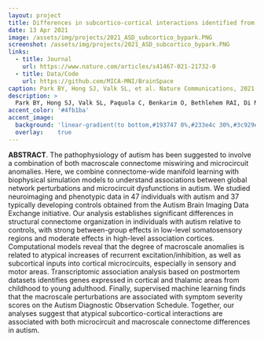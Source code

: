 ```yaml
---
layout: project
title: Differences in subcortico-cortical interactions identified from connectome and microcircuit models in autism
date: 13 Apr 2021
image: /assets/img/projects/2021_ASD_subcortico_bypark.PNG
screenshot: /assets/img/projects/2021_ASD_subcortico_bypark.PNG
links:
  - title: Journal
    url: https://www.nature.com/articles/s41467-021-21732-0
  - title: Data/Code
    url: https://github.com/MICA-MNI/BrainSpace
caption: Park BY, Hong SJ, Valk SL, et al. Nature Communications, 2021
description: >
  Park BY, Hong SJ, Valk SL, Paquola C, Benkarim O, Bethlehem RAI, Di Martino A, Milham MP, Gozzi A, Yeo BTT, Smallwood J, Bernhardt BC. "Differences in subcortico-cortical interactions identified from connectome and microcircuit models in autism", Nature Communications 12, 2225 (2021)
accent_color: '#4fb1ba'
accent_image:
  background: 'linear-gradient(to bottom,#193747 0%,#233e4c 30%,#3c929e 50%,#d5d5d4 70%,#cdccc8 100%)'
  overlay:    true
---
```


**ABSTRACT**. The pathophysiology of autism has been suggested to involve a combination of both macroscale connectome miswiring and microcircuit anomalies. Here, we combine connectome-wide manifold learning with biophysical simulation models to understand associations between global network perturbations and microcircuit dysfunctions in autism. We studied neuroimaging and phenotypic data in 47 individuals with autism and 37 typically developing controls obtained from the Autism Brain Imaging Data Exchange initiative. Our analysis establishes significant differences in structural connectome organization in individuals with autism relative to controls, with strong between-group effects in low-level somatosensory regions and moderate effects in high-level association cortices. Computational models reveal that the degree of macroscale anomalies is related to atypical increases of recurrent excitation/inhibition, as well as subcortical inputs into cortical microcircuits, especially in sensory and motor areas. Transcriptomic association analysis based on postmortem datasets identifies genes expressed in cortical and thalamic areas from childhood to young adulthood. Finally, supervised machine learning finds that the macroscale perturbations are associated with symptom severity scores on the Autism Diagnostic Observation Schedule. Together, our analyses suggest that atypical subcortico-cortical interactions are associated with both microcircuit and macroscale connectome differences in autism.

